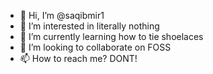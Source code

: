 - 👋 Hi, I’m @saqibmir1
- 👀 I’m interested in literally nothing
- 🌱 I’m currently learning how to tie shoelaces
- 💞️ I’m looking to collaborate on FOSS
- 📫 How to reach me? DONT!

<!---
saqibmir1/saqibmir1 is a ✨ special ✨ repository because its `README.md` (this file) appears on your GitHub profile.
You can click the Preview link to take a look at your changes.
--->
